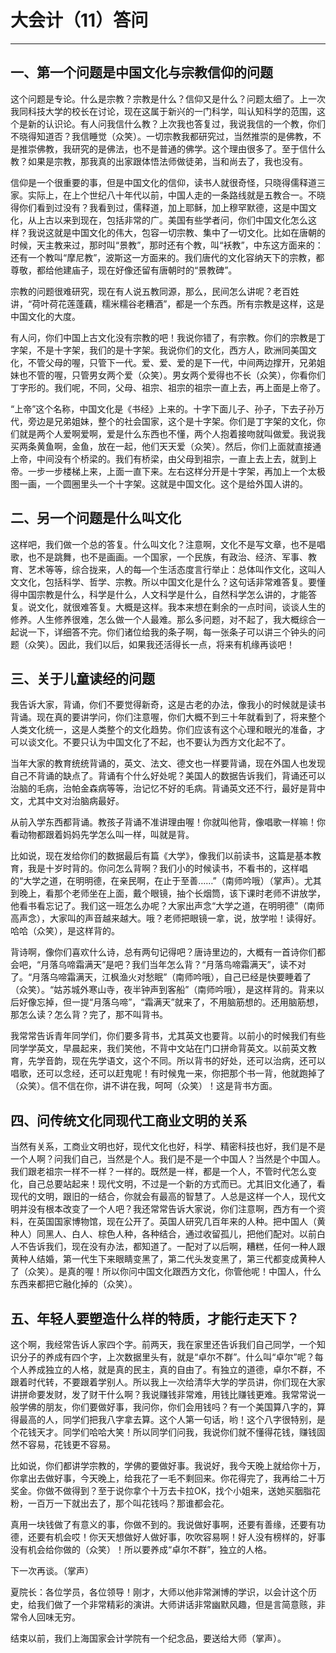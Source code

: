 # 大会计（11）答问

------

## 一、第一个问题是中国文化与宗教信仰的问题

这个问题是专论。什么是宗教？宗教是什么？信仰又是什么？问题太细了。上一次我同科技大学的校长在讨论，现在这属于新兴的一门科学，叫认知科学的范围，这个是新的认识论。有人问我信什么教？上次我也答复过，我说我信的一个教，你们不晓得知道否？我信睡觉（众笑）。一切宗教我都研究过，当然推崇的是佛教，不是推崇佛教，我研究的是佛法，也不是普通的佛学。这个理由很多了。至于信什么教？如果是宗教，那我真的出家跟体悟法师做徒弟，当和尚去了，我也没有。

信仰是一个很重要的事，但是中国文化的信仰，读书人就很奇怪，只晓得儒释道三家。实际上，在上个世纪八十年代以前，中国人走的一条路线就是五教合一。不晓得你们看到过没有？我看到过，儒释道，加上耶稣，加上穆罕默德，这是中国文化，从上古以来到现在，包括非常的广。美国有些学者问，你们中国文化怎么这样？我说这就是中国文化的伟大，包容一切宗教、集中了一切文化。比如在唐朝的时候，天主教来过，那时叫“景教”，那时还有个教，叫“袄教”，中东这方面来的：还有一个教叫“摩尼教”，波斯这一方面来的。我们唐代的文化容纳天下的宗教，都尊敬，都给他建庙子，现在好像还留有唐朝时的“景教碑”。

宗教的问题很难研究，现在有人说五教同源，那么，民间怎么讲呢？老百姓讲，“荷叶荷花莲蓬藕，糯米糯谷老糟酒”，都是一个东西。所有宗教是这样，这是中国文化的大度。

有人问，你们中国上古文化没有宗教的吧！我说你错了，有宗教。你们的宗教是丁字架，不是十字架，我们的是十字架。我说你们的文化，西方人，欧洲同美国文化，不管父母的喔，只管下一代。爱、爱、爱的是下一代，中间两边撑开，兄弟姐妹也不管的喔，只管男女两个爱（众笑）。男女两个爱得也不长（众笑），你看你们丁字形的。我们呢，不同，父母、祖宗、祖宗的祖宗一直上去，再上面是上帝了。

“上帝”这个名称，中国文化是《书经》上来的。十字下面儿子、孙子，下去子孙万代，旁边是兄弟姐妹，整个的社会国家，这个是十字架。你们是丁字架的文化，你们就是两个人爱啊爱啊，爱是什么东西也不懂，两个人抱着接吻就叫做爱。我说我买两条黄鱼啊，金鱼，放在一起，他们天天爱（众笑）。然后，你们上面就直接通上帝，中间没有个桥梁的。我们有桥梁，由父母到祖宗，一直上去上去，就到上帝。一步一步楼梯上来，上面一直下来。左右这样分开是十字架，再加上一个太极图一画，一个圆圈里头一个十字架。这就是中国文化。这个是给外国人讲的。

## 二、另一个问题是什么叫文化

这样吧，我们做一个总的答复。什么叫文化？注意啊，文化不是写文章，也不是唱歌，也不是跳舞，也不是画画。一个国家，一个民族，有政治、经济、军事、教育、艺术等等，综合拢来，人的每—个生活态度言行举止：总体叫作文化，这叫人文文化，包括科学、哲学、宗教。所以中国文化是什么？这句话非常难答复。要懂得中国宗教是什么，科学是什么，人文科学是什么，自然科学怎么讲的，才能答复。说文化，就很难答复。大概是这样。我本来想在剩余的一点时间，谈谈人生的修养。人生修养很难，怎么做一个人最难。那么多问题，对不起了，我大概综合一起说一下，详细答不完。你们诸位给我的条子啊，每一张条子可以讲三个钟头的问题（众笑）。因此，我们以后，如果我还活得长一点，将来有机缘再谈吧！

## 三、关于儿童读经的问题

我告诉大家，背诵，你们不要觉得新奇，这是古老的办法，像我小的时候就是读书背诵。现在真的要讲学问，你们注意喔，你们大概不到三十年就看到了，将来整个人类文化统一，这是人类整个的文化趋势。你们应该有这个心理和眼光的准备，才可以谈文化。不要只认为中国文化了不起，也不要认为西方文化起不了。

当年大家的教育统统背诵的，英文、法文、德文也一样要背诵，现在外国人也发现自己不背诵的缺点了。背诵有个什么好处呢？美国人的数据告诉我们，背诵还可以治脑的毛病，治帕金森病等等，治记忆不好的毛病。背诵英文还不行，最好是背中文，尤其中文对治脑病最好。

从前入学东西都背诵。教孩子背诵不准讲理由喔！你就叫他背，像唱歌一样嘛！你看动物都跟着妈妈先学怎么叫一样，叫就是背。

比如说，现在发给你们的数据最后有篇《大学》，像我们以前读书，这篇是基本教育，我是十岁时背的。你问怎么背啊？我们小的时候读书，不看书的，这样唱的“大学之道，在明明德，在亲民啊，在止于至善……”（南师吟哦）（掌声）。尤其到晚上，看那个老师坐在上面，戴个眼镜，抽个长烟筒，该下课时老师不讲放学，他看书看忘记了。我们这一班怎么办呢？大家出声念“大学之道，在明明德”（南师高声念），大家叫的声音越来越大。哦？老师把眼镜一拿，说，放学啦！读得好。哈哈（众笑），是这样背的。

背诗啊，像你们喜欢什么诗，总有两句记得吧？唐诗里边的，大概有一首诗你们都会吧，“月落乌啼霜满天”是吧？我们当年怎么背？“月落鸟啼霜满天”，读不对了。“月落乌啼霜满天，江枫渔火对愁眠”（南师吟哦），自己已经是快要睡着了（众笑）。“姑苏城外寒山寺，夜半钟声到客船”（南师吟哦），是这样背的。背来以后好像忘掉，但一提“月落乌啼”，“霜满天”就来了，不用脑筋想的。还用脑筋想，那怎么读？怎么背？完了，那不叫背书。

我常常告诉青年同学们，你们要多背书，尤其英文也要背。以前小的时候我们有些同学学英文，早晨起来，我们笑他，不背中文站在门口拼命背英文。以前英文教育，先学音韵，现在先学语文，这个不同。所以背书的好处，还可以治病，还可以唱歌，还可以念经，还可以赶鬼呢！有时候鬼一来，你把那个书一背，他就跑掉了（众笑）。信不信在你，讲不讲在我，呵呵（众笑）！这是背书方面。

## 四、问传统文化同现代工商业文明的关系

当然有关系，工商业文明也好，现代文化也好，科学、精密科技也好，我们是不是一个人啊？问我们自己，当然是个人。我们是不是一个中国人？当然是个中国人。我们跟老祖宗一样不一样？一样的。既然是一样，都是一个人，不管时代怎么变化，自己总要站起来！现代文明，不过是一个新的方式而已。尤其旧文化通了，看现代的文明，跟旧的一结合，你就会有最高的智慧了。人总是这样一个人，现代文明并没有根本改变了一个人吧？我还常常告诉大家说，你们注意啊，西方有一个资料，在英国国家博物馆，现在公开了。英国人研究几百年来的人种。把中国人（黄种人）同黑人、白人、棕色人种，各种结合，通过收留孤儿，把他们配对。以前白人不告诉我们，现在没有办法，都知道了。一配对了以后啊，糟糕，任何一种人跟黄种人结婚，第一代生下来眼睛变黑了，第二代头发变黑了，第三代都变成黄种人了（众笑）。是真的喔！所以你问中国文化跟西方文化，你管他呢！中国人，什么东西来都把它融化掉的（众笑）。

## 五、年轻人要塑造什么样的特质，才能行走天下？

这个啊，我经常告诉人家四个字。前两天，我在家里还告诉我们自己同学，一个知识分子的养成有四个字，上次数据里头有，就是“卓尔不群”。什么叫“卓尔”呢？每个人养成独立的人格，就是真的民主，真的自由了。有独立的道德，卓尔不群，不跟着时代转，不要跟着学别人。所以我上一次给清华大学的学员讲，你们现在大家讲拼命要发财，发了财干什么啊？我说赚钱非常难，用钱比赚钱更难。我常常说一般学佛的朋友，你们要做好事，我问你，你们会用钱吗？有一个美国算八字的，算得最高的人，同学们把我八字拿去算。这个人第一句话，哟！这个八字很特别，是个花钱天才。同学们哈哈大笑！所以同学们问我，我说你们就不懂得花钱，赚钱固然不容易，花钱更不容易。

比如说，你们都讲学宗教的，学佛的要做好事。我说好，我今天晚上就给你十万，你拿出去做好事，今天晚上，给我花了一毛不剩回来。你花得完了，我再给二十万奖金。你做不做得到？至于说你拿个十万去卡拉OK，找个小姐来，送她买胭脂花粉，一百万一下就出去了，那个叫花钱吗？那谁都会花。

真用一块钱做了有意义的事，你做不到的。我说做好事啊，还要有善缘，还要有功德，还要有机会哎！你天天想做好人做好事，吹吹容易啊！好人没有榜样的，好事没有机会给你做的（众笑）！所以要养成“卓尔不群”，独立的人格。

下一次再谈。（掌声）

夏院长：各位学员，各位领导！刚才，大师以他非常渊博的学识，以会计这个历史，给我们做了一个非常精彩的演讲。大师讲话非常幽默风趣，但是言简意赅，非常令人回味无穷。

结束以前，我们上海国家会计学院有一个纪念品，要送给大师（掌声）。


